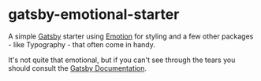 # gatsby-emotional-starter

A simple [Gatsby](https://github.com/gatsbyjs/gatsby) starter using [Emotion](https://emotion.sh) for styling and a few other packages - like Typography - that often come in handy.

It's not quite that emotional, but if you can't see through the tears you should consult the [Gatsby Documentation](https://www.gatsbyjs.org/docs/).